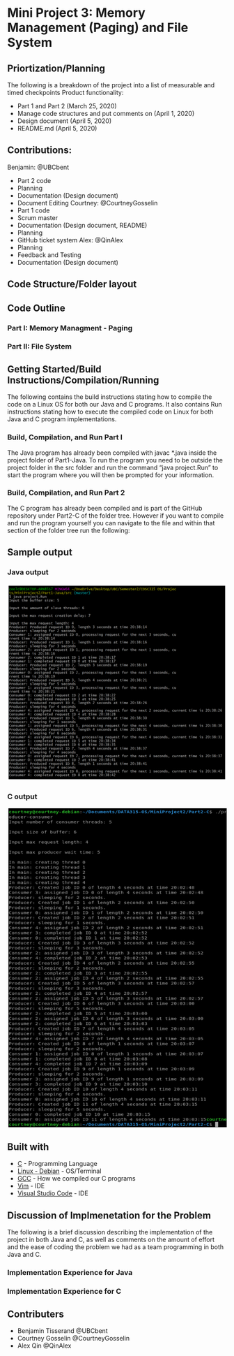 # Mini Project 3: Memory Management (Paging) and File System

## Priortization/Planning
The following is a breakdown of the project into a list of measurable and timed checkpoints
  Product functionality:
  - Part 1 and Part 2 (March 25, 2020)
  - Manage code structures and put comments on (April 1, 2020)
  - Design document (April 5, 2020)
  - README.md (April 5, 2020) 


## Contributions:
Benjamin:  @UBCbent
* Part 2 code
* Planning
* Documentation (Design document)
* Document Editing
Courtney: @CourtneyGosselin
* Part 1 code 
* Scrum master 
* Documentation (Design document, README)
* Planning
* GitHub ticket system
Alex:  @QinAlex
* Planning
* Feedback and Testing
* Documentation (Design document)


## Code Structure/Folder layout

## Code Outline 

### Part I: Memory Managment - Paging

### Part II: File System

## Getting Started/Build Instructions/Compilation/Running
The following contains the build instructions stating how to compile the code on a Linux OS for both our Java and C programs. It also contains Run instructions stating how to execute the compiled code on Linux for both Java and C program implementations.

### Build, Compilation, and Run Part I
The Java program has already been compiled with javac *.java inside the project folder of Part1-Java. To run the program you need to be outside the project folder in the src folder and run the command “java project.Run” to start the program where you will then be prompted for your information. 


### Build, Compilation, and Run Part 2
The C program has already been compiled and is part of the GitHub repository under Part2-C of the folder tree. However if you want to compile and run  the program yourself you can navigate to the file and within that section of the folder tree run the following: 

## Sample output

### Java output
![Jave code output](https://github.com/COSC315-Group/MiniProject2/blob/master/images/javaoutput.png)

### C output
![C code output](https://github.com/COSC315-Group/MiniProject2/blob/master/images/Coutput.png)
## Built with

* [C](https://www.gnu.org/software/libc/manual/pdf/libc.pdf) - Programming Language
* [Linux - Debian](https://www.debian.org/doc/) - OS/Terminal 
* [GCC](https://gcc.gnu.org/onlinedocs/gcc-9.2.0/gcc/) - How we compiled our C programs
* [Vim](https://www.vim.org/docs.php) - IDE
* [Visual Studio Code](https://code.visualstudio.com/docs) - IDE

## Discussion of Implmenetation for the Problem
The following is a brief discussion describing the implementation of the project in both Java and C, as well as comments on the amount of effort and the ease of coding the problem we had as a team programming in both Java and C.

### Implementation Experience for Java

### Implementation Experience for C


## Contributers

* Benjamin Tisserand @UBCbent
* Courtney Gosselin @CourtneyGosselin
* Alex Qin @QinAlex
